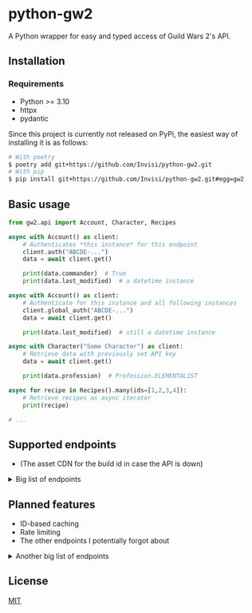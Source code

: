 # python-gw2
A Python wrapper for easy and typed access of Guild Wars 2's API.

## Installation
### Requirements
- Python >= 3.10
- httpx
- pydantic

Since this project is currently not released on PyPi, the easiest way of installing it
is as follows:
```bash
# With poetry
$ poetry add git+https://github.com/Invisi/python-gw2.git
# With pip
$ pip install git+https://github.com/Invisi/python-gw2.git#egg=gw2
```

## Basic usage
```python
from gw2.api import Account, Character, Recipes

async with Account() as client:
    # Authenticates *this instance* for this endpoint
    client.auth("ABCDE-...")
    data = await client.get()

    print(data.commander)  # True
    print(data.last_modified)  # a datetime instance

async with Account() as client:
    # Authenticate for this instance and all following instances
    client.global_auth("ABCDE-...")
    data = await client.get()

    print(data.last_modified)  # still a datetime instance

async with Character("Some Character") as client:
    # Retrieve data with previously set API key
    data = await client.get()

    print(data.profession)  # Profession.ELEMENTALIST

async for recipe in Recipes().many(ids=[1,2,3,4]):
    # Retrieve recipes as async iterator
    print(recipe)

# ...
```

## Supported endpoints
- (The asset CDN for the build id in case the API is down)
<details>
<summary>Big list of endpoints</summary>

- /v2.json
- /v2/account (without detail endpoints)
- /v2/account/achievements
- /v2/achievements
- /v2/achievements/categories
- /v2/achievements/groups
- /v2/backstory/*
- /v2/build
- /v2/characters (without detail endpoints)
- /v2/colors
- /v2/currencies
- /v2/dailycrafting
- /v2/dungeons
- /v2/emblem/(backgrounds, foregrounds)
- /v2/files
- /v2/finishers
- /v2/gliders
- /v2/guild/:id/ (without detail endpoints)
- /v2/guild/(permissions, upgrades)
- /v2/home/(cats, nodes)
- /v2/items
- /v2/itemstats
- /v2/mailcarriers
- /v2/masteries
- /v2/materials
- /v2/minis
- /v2/mounts/(skins, types)
- /v2/novelties
- /v2/outfits
- /v2/pets
- /v2/professions
- /v2/quaggans
- /v2/quests
- /v2/races
- /v2/recipes
- /v2/skills
- /v2/skins
- /v2/specializations
- /v2/stories
- /v2/stories/seasons
- /v2/titles
- /v2/tokeninfo
- /v2/worldbosses
- /v2/worlds
- /v2/wvw/matches
- /v2/wvw/matches/overview
</details>


## Planned features
- ID-based caching
- Rate limiting
- The other endpoints I potentially forgot about

<details>
<summary>Another big list of endpoints</summary>

- /v2/account/*
- /v2/achievements/(daily, tomorrow)
- /v2/characters/*
- /v2/continents
- /v2/createsubtoken
- /v2/emotes
- /v2/guild/search
- /v2/guild/:id/*
- /v2/legendaryarmory
- /v2/legends
- /v2/mapchests
- /v2/maps
- /v2/mounts/(skins, types)
- /v2/pvp/*
- /v2/raids
- /v2/recipes/search
- /v2/wvw/(abilities,objectives,ranks,upgrades)
</details>


## License
[MIT](LICENSE)
